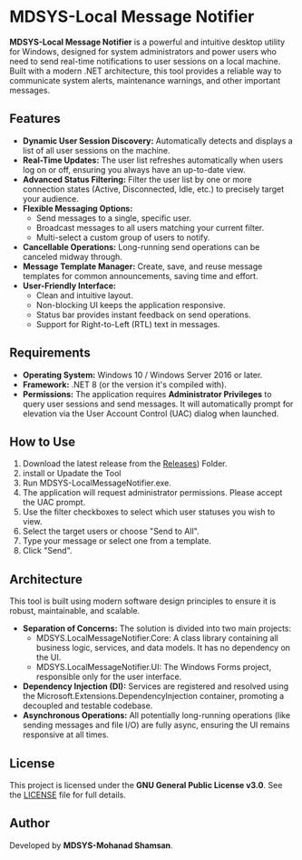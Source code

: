 # **MDSYS-Local Message Notifier**

**MDSYS-Local Message Notifier** is a powerful and intuitive desktop utility for Windows, designed for system administrators and power users who need to send real-time notifications to user sessions on a local machine. Built with a modern .NET architecture, this tool provides a reliable way to communicate system alerts, maintenance warnings, and other important messages.

## **Features**

* **Dynamic User Session Discovery:** Automatically detects and displays a list of all user sessions on the machine.  
* **Real-Time Updates:** The user list refreshes automatically when users log on or off, ensuring you always have an up-to-date view.  
* **Advanced Status Filtering:** Filter the user list by one or more connection states (Active, Disconnected, Idle, etc.) to precisely target your audience.  
* **Flexible Messaging Options:**  
  * Send messages to a single, specific user.  
  * Broadcast messages to all users matching your current filter.  
  * Multi-select a custom group of users to notify.  
* **Cancellable Operations:** Long-running send operations can be canceled midway through.  
* **Message Template Manager:** Create, save, and reuse message templates for common announcements, saving time and effort.  
* **User-Friendly Interface:**  
  * Clean and intuitive layout.  
  * Non-blocking UI keeps the application responsive.  
  * Status bar provides instant feedback on send operations.  
  * Support for Right-to-Left (RTL) text in messages.

## **Requirements**

* **Operating System:** Windows 10 / Windows Server 2016 or later.  
* **Framework:** .NET 8 (or the version it's compiled with).  
* **Permissions:** The application requires **Administrator Privileges** to query user sessions and send messages. It will automatically prompt for elevation via the User Account Control (UAC) dialog when launched.

## **How to Use**

1. Download the latest release from the [Releases](https://github.com/mohanad-cs/LocalOSUserNotifier/tree/main/LocalOSUserNotifier/ToolRelease)) Folder.  
2. install or Upadate the Tool  
3. Run MDSYS-LocalMessageNotifier.exe.  
4. The application will request administrator permissions. Please accept the UAC prompt.  
5. Use the filter checkboxes to select which user statuses you wish to view.  
6. Select the target users or choose "Send to All".  
7. Type your message or select one from a template.  
8. Click "Send".

## **Architecture**

This tool is built using modern software design principles to ensure it is robust, maintainable, and scalable.

* **Separation of Concerns:** The solution is divided into two main projects:  
  * MDSYS.LocalMessageNotifier.Core: A class library containing all business logic, services, and data models. It has no dependency on the UI.  
  * MDSYS.LocalMessageNotifier.UI: The Windows Forms project, responsible only for the user interface.  
* **Dependency Injection (DI):** Services are registered and resolved using the Microsoft.Extensions.DependencyInjection container, promoting a decoupled and testable codebase.  
* **Asynchronous Operations:** All potentially long-running operations (like sending messages and file I/O) are fully async, ensuring the UI remains responsive at all times.

## **License**

This project is licensed under the **GNU General Public License v3.0**. See the [LICENSE](https://www.google.com/search?q=LICENSE) file for full details.

## **Author**

Developed by **MDSYS-Mohanad Shamsan**.
